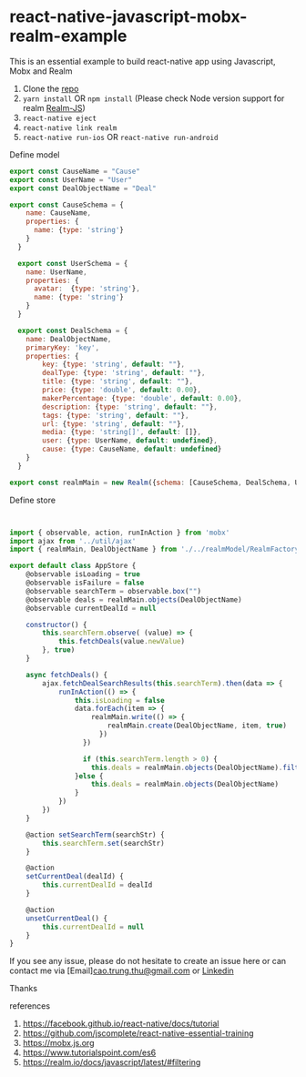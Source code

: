 # react-native-javascript-mobx-realm-example
This is an essential example to build react-native app using Javascript, Mobx and Realm

1. Clone the [repo](https://github.com/diegothucao/react-native-javascript-mobx-realm-template)
2. `yarn install` OR `npm install` (Please check Node version support for realm [Realm-JS](https://realm.io/docs/javascript/latest/#getting-started))
3. `react-native eject`
4. `react-native link realm`
5. `react-native run-ios` OR `react-native run-android`

Define model 
```javascript 
export const CauseName = "Cause"
export const UserName = "User"
export const DealObjectName = "Deal"

export const CauseSchema = {
    name: CauseName,
    properties: {
      name: {type: 'string'}
    }
  }

  export const UserSchema = {
    name: UserName,
    properties: {
      avatar:  {type: 'string'},
      name: {type: 'string'}
    }
  } 

  export const DealSchema = {
    name: DealObjectName,
    primaryKey: 'key',
    properties: {
        key: {type: 'string', default: ""},
        dealType: {type: 'string', default: ""},
        title: {type: 'string', default: ""},
        price: {type: 'double', default: 0.00},
        makerPercentage: {type: 'double', default: 0.00},
        description: {type: 'string', default: ""},
        tags: {type: 'string', default: ""},
        url: {type: 'string', default: ""},
        media: {type: 'string[]', default: []},
        user: {type: UserName, default: undefined},
        cause: {type: CauseName, default: undefined}
    }
  }

export const realmMain = new Realm({schema: [CauseSchema, DealSchema, UserSchema]})
```

Define store 
```javascript 


import { observable, action, runInAction } from 'mobx'
import ajax from '../util/ajax'
import { realmMain, DealObjectName } from './../realmModel/RealmFactory'

export default class AppStore {
    @observable isLoading = true
    @observable isFailure = false
    @observable searchTerm = observable.box("")
    @observable deals = realmMain.objects(DealObjectName)
    @observable currentDealId = null

    constructor() {
        this.searchTerm.observe( (value) => {
            this.fetchDeals(value.newValue)
        }, true)
    }

    async fetchDeals() {
        ajax.fetchDealSearchResults(this.searchTerm).then(data => {
            runInAction(() => {
                this.isLoading = false
                data.forEach(item => {
                    realmMain.write(() => {
                        realmMain.create(DealObjectName, item, true)
                      })
                  })

                  if (this.searchTerm.length > 0) {
                    this.deals = realmMain.objects(DealObjectName).filtered('title CONTAINS[c] "' + this.searchTerm + '"')
                }else {
                    this.deals = realmMain.objects(DealObjectName)
                }
            })
        })
    }

    @action setSearchTerm(searchStr) {
        this.searchTerm.set(searchStr)
    }

    @action
    setCurrentDeal(dealId) {
        this.currentDealId = dealId
    }

    @action
    unsetCurrentDeal() {
        this.currentDealId = null
    }
}
```
If you see any issue, please do not hesitate to create an issue here or can contact me via [Email]<cao.trung.thu@gmail.com> or [Linkedin](https://www.linkedin.com/in/diegothucao/)

Thanks

references
1. https://facebook.github.io/react-native/docs/tutorial
2. https://github.com/jscomplete/react-native-essential-training
3. https://mobx.js.org
4. https://www.tutorialspoint.com/es6
5. https://realm.io/docs/javascript/latest/#filtering
